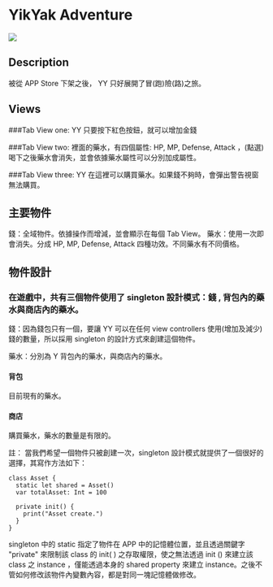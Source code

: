 # YikYak Adventure

![](https://i.imgur.com/8fqvD85.gif)

## Description
  被從 APP Store 下架之後， YY 只好展開了冒(跑)險(路)之旅。

## Views
###Tab View one: 
YY 只要按下紅色按鈕，就可以增加金錢 

###Tab View two: 
裡面的藥水，有四個屬性: HP, MP, Defense, Attack ，(點選)喝下之後藥水會消失，並會依據藥水屬性可以分別加成屬性。

###Tab View three: 
YY 在這裡可以購買藥水。如果錢不夠時，會彈出警告視窗無法購買。

## 主要物件
  錢：全域物件。依據操作而增減，並會顯示在每個 Tab View。
  藥水：使用一次即會消失。分成 HP, MP, Defense, Attack 四種功效。不同藥水有不同價格。

## 物件設計
### 在遊戲中，共有三個物件使用了 singleton  設計模式：錢 , 背包內的藥水與商店內的藥水。
錢：因為錢包只有一個，要讓 YY 可以在任何 view controllers 使用(增加及減少)錢的數量，所以採用 singleton 的設計方式來創建這個物件。

藥水：分別為 Y 背包內的藥水，與商店內的藥水。
#### 背包
目前現有的藥水。
#### 商店
購買藥水，藥水的數量是有限的。


註：
當我們希望一個物件只被創建一次，singleton 設計模式就提供了一個很好的選擇，其寫作方法如下：

```
class Asset {
  static let shared = Asset()
  var totalAsset: Int = 100

  private init() {
    print("Asset create.")
  }
}
```
singleton 中的 static 指定了物件在 APP 中的記憶體位置，並且透過關鍵字 "private" 來限制該 class 的 init( ) 之存取權限，使之無法透過 init () 來建立該 class 之 instance ，僅能透過本身的 shared property 來建立 instance。之後不管如何修改該物件內變數內容，都是對同一塊記憶體做修改。